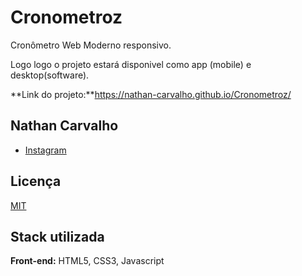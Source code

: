 # Cronometroz

Cronômetro Web Moderno responsivo.

Logo logo o projeto estará disponivel como app (mobile) e desktop(software).

**Link do projeto:**https://nathan-carvalho.github.io/Cronometroz/


## Nathan Carvalho

- [Instagram](https://www.instagram.com/nathan_vitor.carvalho/)


## Licença

[MIT](https://choosealicense.com/licenses/mit/)


## Stack utilizada

**Front-end:** HTML5, CSS3, Javascript

